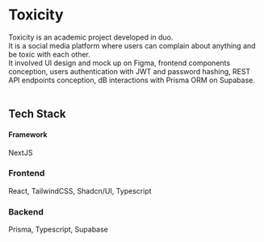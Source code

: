 
# Toxicity

Toxicity is an academic project developed in duo. <br>
It is a social media platform where users can complain about anything and be toxic with each other.<br>
It involved UI design and mock up on Figma, frontend components conception, users authentication with JWT and password hashing, REST API endpoints conception, dB interactions with Prisma ORM on Supabase. <br><br>

## Tech Stack
#### Framework
NextJS
### Frontend
React, TailwindCSS, Shadcn/UI, Typescript
### Backend
Prisma, Typescript, Supabase
